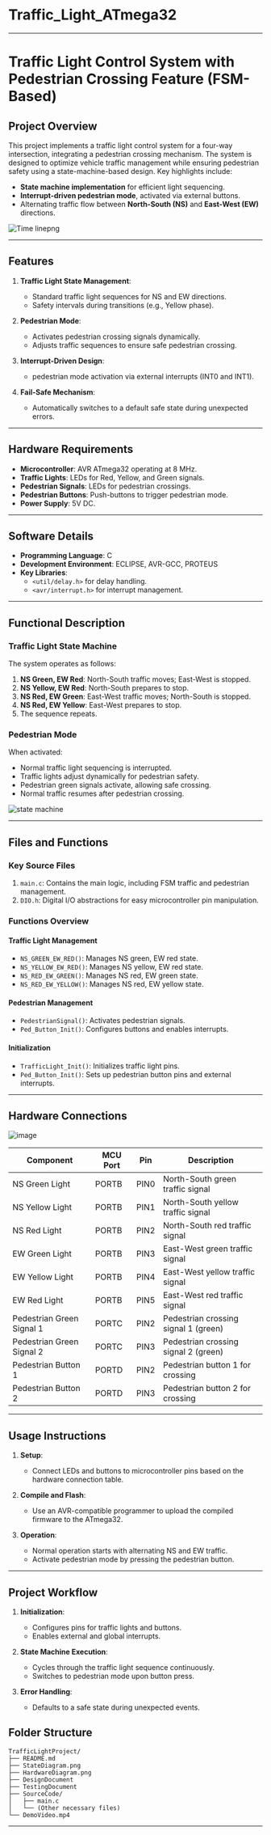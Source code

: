 # Traffic_Light_ATmega32

---

# **Traffic Light Control System with Pedestrian Crossing Feature (FSM-Based)**

## **Project Overview**

This project implements a traffic light control system for a four-way intersection, integrating a pedestrian crossing mechanism. The system is designed to optimize vehicle traffic management while ensuring pedestrian safety using a state-machine-based design. Key highlights include:
- **State machine implementation** for efficient light sequencing.
- **Interrupt-driven pedestrian mode**, activated via external buttons.
- Alternating traffic flow between **North-South (NS)** and **East-West (EW)** directions.

![Time linepng](https://github.com/user-attachments/assets/a61eac88-2be7-4412-b034-d3466c2de41b)

---

## **Features**

1. **Traffic Light State Management**:
   - Standard traffic light sequences for NS and EW directions.
   - Safety intervals during transitions (e.g., Yellow phase).

2. **Pedestrian Mode**:
   - Activates pedestrian crossing signals dynamically.
   - Adjusts traffic sequences to ensure safe pedestrian crossing.

3. **Interrupt-Driven Design**:
   - pedestrian mode activation via external interrupts (INT0 and INT1).

4. **Fail-Safe Mechanism**:
   - Automatically switches to a default safe state during unexpected errors.

---

## **Hardware Requirements**

- **Microcontroller**: AVR ATmega32 operating at 8 MHz.
- **Traffic Lights**: LEDs for Red, Yellow, and Green signals.
- **Pedestrian Signals**: LEDs for pedestrian crossings.
- **Pedestrian Buttons**: Push-buttons to trigger pedestrian mode.
- **Power Supply**: 5V DC.

---

## **Software Details**

- **Programming Language**: C
- **Development Environment**: ECLIPSE, AVR-GCC, PROTEUS
- **Key Libraries**:
  - `<util/delay.h>` for delay handling.
  - `<avr/interrupt.h>` for interrupt management.

---

## **Functional Description**

### **Traffic Light State Machine**

The system operates as follows:
1. **NS Green, EW Red**: North-South traffic moves; East-West is stopped.
2. **NS Yellow, EW Red**: North-South prepares to stop.
3. **NS Red, EW Green**: East-West traffic moves; North-South is stopped.
4. **NS Red, EW Yellow**: East-West prepares to stop.
5. The sequence repeats.

### **Pedestrian Mode**

When activated:
- Normal traffic light sequencing is interrupted.
- Traffic lights adjust dynamically for pedestrian safety.
- Pedestrian green signals activate, allowing safe crossing.
- Normal traffic resumes after pedestrian crossing.

![state machine](https://github.com/user-attachments/assets/42732218-0a0e-4b98-aa7a-552b59169b06)

---

## **Files and Functions**

### **Key Source Files**
1. `main.c`: Contains the main logic, including FSM traffic and pedestrian management.
2. `DIO.h`: Digital I/O abstractions for easy microcontroller pin manipulation.

### **Functions Overview**

#### Traffic Light Management
- `NS_GREEN_EW_RED()`: Manages NS green, EW red state.
- `NS_YELLOW_EW_RED()`: Manages NS yellow, EW red state.
- `NS_RED_EW_GREEN()`: Manages NS red, EW green state.
- `NS_RED_EW_YELLOW()`: Manages NS red, EW yellow state.

#### Pedestrian Management
- `PedestrianSignal()`: Activates pedestrian signals.
- `Ped_Button_Init()`: Configures buttons and enables interrupts.

#### Initialization
- `TrafficLight_Init()`: Initializes traffic light pins.
- `Ped_Button_Init()`: Sets up pedestrian button pins and external interrupts.

---

## **Hardware Connections**

![image](https://github.com/user-attachments/assets/2fe470f0-7934-4632-809b-f5593dff7712)


| **Component**              | **MCU Port** | **Pin** | **Description**                     |
|----------------------------|--------------|---------|-------------------------------------|
| NS Green Light             | PORTB        | PIN0    | North-South green traffic signal    |
| NS Yellow Light            | PORTB        | PIN1    | North-South yellow traffic signal   |
| NS Red Light               | PORTB        | PIN2    | North-South red traffic signal      |
| EW Green Light             | PORTB        | PIN3    | East-West green traffic signal      |
| EW Yellow Light            | PORTB        | PIN4    | East-West yellow traffic signal     |
| EW Red Light               | PORTB        | PIN5    | East-West red traffic signal        |
| Pedestrian Green Signal 1  | PORTC        | PIN2    | Pedestrian crossing signal 1 (green)|
| Pedestrian Green Signal 2  | PORTC        | PIN3    | Pedestrian crossing signal 2 (green)|
| Pedestrian Button 1        | PORTD        | PIN2    | Pedestrian button 1 for crossing    |
| Pedestrian Button 2        | PORTD        | PIN3    | Pedestrian button 2 for crossing    |

---

## **Usage Instructions**

1. **Setup**:
   - Connect LEDs and buttons to microcontroller pins based on the hardware connection table.

2. **Compile and Flash**:
   - Use an AVR-compatible programmer to upload the compiled firmware to the ATmega32.

3. **Operation**:
   - Normal operation starts with alternating NS and EW traffic.
   - Activate pedestrian mode by pressing the pedestrian button.

---

## **Project Workflow**

1. **Initialization**:
   - Configures pins for traffic lights and buttons.
   - Enables external and global interrupts.

2. **State Machine Execution**:
   - Cycles through the traffic light sequence continuously.
   - Switches to pedestrian mode upon button press.

3. **Error Handling**:
   - Defaults to a safe state during unexpected events.



## **Folder Structure**

```
TrafficLightProject/
├── README.md
├── StateDiagram.png
├── HardwareDiagram.png
├── DesignDocument
├── TestingDocument
├── SourceCode/
│   ├── main.c
│   └── (Other necessary files)
└── DemoVideo.mp4 
```

---

